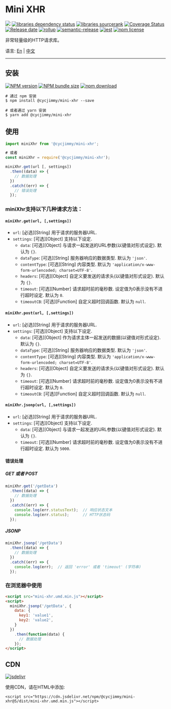 # Mini XHR
![][workflows-badge-image]
[![libraries dependency status][libraries-status-image]][libraries-status-url]
[![libraries sourcerank][libraries-sourcerank-image]][libraries-sourcerank-url]
[![Coverage Status][coverage-image]][coverage-url]
[![Release date][release-date-image]][release-url]
[![rollup][rollup-image]][rollup-url]
[![semantic-release][semantic-image]][semantic-url]
[![jest][jest-image]][jest-url]
[![npm license][license-image]][download-url]

非常轻量级的HTTP请求库。

语言: [En][Readme-url-En] | [中文][Readme-url-ZhCN]
***

## 安装
[![NPM version][npm-image]][npm-url]
[![NPM bundle size][npm-bundle-size-image]][npm-url]
[![npm download][download-image]][download-url]

```shell
# 通过 npm 安装
$ npm install @cycjimmy/mini-xhr --save

# 或者通过 yarn 安装
$ yarn add @cycjimmy/mini-xhr
```

## 使用
```javascript
import miniXhr from '@cycjimmy/mini-xhr';

# 或者
const miniXhr = require('@cycjimmy/mini-xhr');

miniXhr.get(url [, settings])
  .then((data) => {
    // 数据处理
  })
  .catch((err) => {
    // 错误处理
  });
```

### miniXhr支持以下几种请求方法：
#### `miniXhr.get(url, [,settings])`
* `url`: [必选][String] 用于请求的服务器URL.
* `settings`: [可选][Object] 支持以下设定.
  * `data`: [可选][Object] 与请求一起发送的URL参数(以键值对形式设定). 默认为 `{}`.
  * `dataType`: [可选][String] 服务器响应的数据类型. 默认为 `'json'`.
  * `contentType`: [可选][String] 内容类型. 默认为 `'application/x-www-form-urlencoded; charset=UTF-8'`.
  * `headers`: [可选][Object] 自定义要发送的请求头(以键值对形式设定). 默认为 `{}`.
  * `timeout`: [可选][Number] 请求超时前的毫秒数. 设定值为0表示没有不进行超时设定. 默认为 `0`.
  * `timeoutCB`: [可选][Function] 自定义超时回调函数. 默认为 `null`.
  
#### `miniXhr.post(url, [,settings])`
* `url`: [必选][String] 用于请求的服务器URL.
* `settings`: [可选][Object] 支持以下设定.
  * `data`: [可选][Object] 作为请求主体一起发送的数据(以键值对形式设定). 默认为 `{}`.
  * `dataType`: [可选][String] 服务器响应的数据类型. 默认为 `'json'`.
  * `contentType`: [可选][String] 内容类型. 默认为 `'application/x-www-form-urlencoded; charset=UTF-8'`.
  * `headers`: [可选][Object] 自定义要发送的请求头(以键值对形式设定). 默认为 `{}`.
  * `timeout`: [可选][Number] 请求超时前的毫秒数. 设定值为0表示没有不进行超时设定. 默认为 `0`.
  * `timeoutCB`: [可选][Function] 自定义超时回调函数. 默认为 `null`.

#### `miniXhr.jsonp(url, [,settings])`
* `url`: [必选][String] 用于请求的服务器URL.
* `settings`: [可选][Object] 支持以下设定.
  * `data`: [可选][Object] 与请求一起发送的URL参数(以键值对形式设定). 默认为 `{}`.
  * `timeout`: [可选][Number] 请求超时前的毫秒数. 设定值为0表示没有不进行超时设定. 默认为 `5000`.

#### 错误处理
##### GET 或者 POST
```javascript
miniXhr.get('/getData')
  .then((data) => {
    // 数据处理
  })
  .catch((err) => {
    console.log(err.statusText);  // 响应状态文本
    console.log(err.status);      // HTTP状态码
  });
```

##### JSONP
```javascript
miniXhr.jsonp('/getData')
  .then((data) => {
    // 数据处理
  })
  .catch((err) => {
    console.log(err);  // 返回 'error' 或者 'timeout' (字符串)
  });
```

### 在浏览器中使用
```html
<script src="mini-xhr.umd.min.js"></script>
<script>
  miniXhr.jsonp('/getData', {
    data: {
      key1: 'value1',
      key2: 'value2',
    }
  })
    .then(function(data) {
      // 数据处理
    });
</script>
```

## CDN
[![jsdelivr][jsdelivr-image]][jsdelivr-url]

使用CDN，请在HTML中添加:
```text
<script src="https://cdn.jsdelivr.net/npm/@cycjimmy/mini-xhr@5/dist/mini-xhr.umd.min.js"></script>
```

<!-- Links: -->
[npm-image]: https://img.shields.io/npm/v/@cycjimmy/mini-xhr
[npm-url]: https://npmjs.org/package/@cycjimmy/mini-xhr
[npm-bundle-size-image]: https://img.shields.io/bundlephobia/min/@cycjimmy/mini-xhr

[download-image]: https://img.shields.io/npm/dt/@cycjimmy/mini-xhr
[download-url]: https://npmjs.org/package/@cycjimmy/mini-xhr

[jsdelivr-image]: https://img.shields.io/jsdelivr/npm/hy/@cycjimmy/mini-xhr
[jsdelivr-url]: https://www.jsdelivr.com/package/npm/@cycjimmy/mini-xhr

[workflows-badge-image]: https://github.com/cycjimmy/mini-xhr/workflows/Test%20CI/badge.svg

[libraries-status-image]: https://img.shields.io/librariesio/release/npm/@cycjimmy/mini-xhr
[libraries-sourcerank-image]: https://img.shields.io/librariesio/sourcerank/npm/@cycjimmy/mini-xhr
[libraries-status-url]: https://libraries.io/github/cycjimmy/mini-xhr
[libraries-sourcerank-url]: https://libraries.io/npm/@cycjimmy%2Fmini-xhr

[coverage-image]: https://img.shields.io/coveralls/github/cycjimmy/mini-xhr
[coverage-url]: https://coveralls.io/github/cycjimmy/mini-xhr

[release-date-image]: https://img.shields.io/github/release-date/cycjimmy/mini-xhr
[release-url]: https://github.com/cycjimmy/mini-xhr/releases

[rollup-image]: https://img.shields.io/github/package-json/dependency-version/cycjimmy/mini-xhr/dev/rollup
[rollup-url]: https://github.com/rollup/rollup

[semantic-image]: https://img.shields.io/badge/%20%20%F0%9F%93%A6%F0%9F%9A%80-semantic--release-e10079.svg
[semantic-url]: https://github.com/semantic-release/semantic-release

[jest-image]: https://img.shields.io/badge/tested_with-jest-99424f.svg
[jest-url]: https://github.com/facebook/jest

[license-image]: https://img.shields.io/npm/l/@cycjimmy/mini-xhr

[Readme-url-En]: ./README.md
[Readme-url-ZhCN]: ./README_zhCN.md
